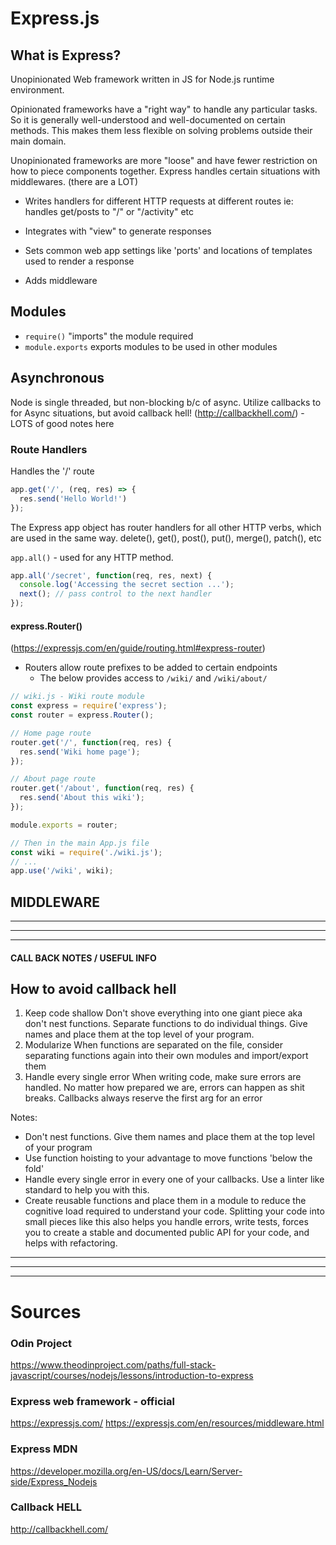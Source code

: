 # Express.js

## What is Express?
Unopinionated Web framework written in JS for Node.js runtime environment.

Opinionated frameworks have a "right way" to handle any particular tasks. So it is generally well-understood and well-documented on certain methods. This makes them less flexible on solving problems outside their main domain.

Unopinionated frameworks are more "loose" and have fewer restriction on how to piece components together.
Express handles certain situations with middlewares. (there are a LOT)

* Writes handlers for different HTTP requests at different routes
ie: handles get/posts to "/" or "/activity" etc

* Integrates with "view" to generate responses

* Sets common web app settings like 'ports' and locations of templates used to render a response

* Adds middleware 


## Modules
* `require()` "imports" the module required
* `module.exports` exports modules to be used in other modules

## Asynchronous
Node is single threaded, but non-blocking b/c of async.
Utilize callbacks to for Async situations, but avoid callback hell! 
(http://callbackhell.com/) - LOTS of good notes here

### Route Handlers
  Handles the '/' route
```js
app.get('/', (req, res) => {
  res.send('Hello World!')
});
```
The Express app object has router handlers for all other HTTP verbs, which are used in the same way.
delete(), get(), post(), put(), merge(), patch(), etc

`app.all()` - used for any HTTP method.
```js
app.all('/secret', function(req, res, next) {
  console.log('Accessing the secret section ...');
  next(); // pass control to the next handler
});
```

#### express.Router() 
(https://expressjs.com/en/guide/routing.html#express-router)
* Routers allow route prefixes to be added to certain endpoints
  - The below provides access to `/wiki/` and `/wiki/about/`

```js
// wiki.js - Wiki route module
const express = require('express');
const router = express.Router();

// Home page route
router.get('/', function(req, res) {
  res.send('Wiki home page');
});

// About page route
router.get('/about', function(req, res) {
  res.send('About this wiki');
});

module.exports = router;

// Then in the main App.js file
const wiki = require('./wiki.js');
// ...
app.use('/wiki', wiki);
```

## MIDDLEWARE







------------------------------
------------------------------
------------------------------

#### CALL BACK NOTES / USEFUL INFO
## How to avoid callback hell
1. Keep code shallow
    Don't shove everything into one giant piece aka don't nest functions.
    Separate functions to do individual things.
    Give names and place them at the top level of your program.
2. Modularize
    When functions are separated on the file, consider separating functions again into their own modules and import/export them
3. Handle every single error
    When writing code, make sure errors are handled. No matter how prepared we are, errors can happen as shit breaks.
    Callbacks always reserve the first arg for an error

Notes:
- Don't nest functions. Give them names and place them at the top level of your program
- Use function hoisting to your advantage to move functions 'below the fold'
- Handle every single error in every one of your callbacks. Use a linter like standard to help you with this.
- Create reusable functions and place them in a module to reduce the cognitive load required to understand your code. Splitting your code into small pieces like this also helps you handle errors, write tests, forces you to create a stable and documented public API for your code, and helps with refactoring.

------------------------------
------------------------------
------------------------------






# Sources

### Odin Project
https://www.theodinproject.com/paths/full-stack-javascript/courses/nodejs/lessons/introduction-to-express

### Express web framework - official
https://expressjs.com/
https://expressjs.com/en/resources/middleware.html

### Express MDN
https://developer.mozilla.org/en-US/docs/Learn/Server-side/Express_Nodejs

### Callback HELL
http://callbackhell.com/